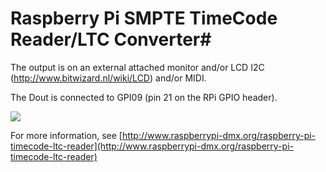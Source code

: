# Raspberry Pi SMPTE TimeCode Reader/LTC Converter#

The output is on an external attached monitor and/or LCD I2C (http://www.bitwizard.nl/wiki/LCD) and/or MIDI.

The Dout is connected to GPI09 (pin 21 on the RPi GPIO header). 

<img src="https://raw.githubusercontent.com/vanvught/rpidmx512/master/rpi_ltc_reader/ltc_reader_cd4050.PNG" />

For more information, see [http://www.raspberrypi-dmx.org/raspberry-pi-timecode-ltc-reader](http://www.raspberrypi-dmx.org/raspberry-pi-timecode-ltc-reader)